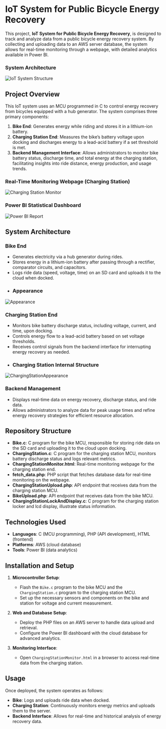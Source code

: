 # IoT System for Public Bicycle Energy Recovery

This project, **IoT System for Public Bicycle Energy Recovery**, is designed to track and analyze data from a public bicycle energy recovery system. By collecting and uploading data to an AWS server database, the system allows for real-time monitoring through a webpage, with detailed analytics available in Power BI.
### System Architecture
![IoT System Structure](images/Structure.png)

## Project Overview

This IoT system uses an MCU programmed in C to control energy recovery from bicycles equipped with a hub generator. The system comprises three primary components:

1. **Bike End**: Generates energy while riding and stores it in a lithium-ion battery.
2. **Charging Station End**: Measures the bike’s battery voltage upon docking and discharges energy to a lead-acid battery if a set threshold is met.
3. **Backend Management Interface**: Allows administrators to monitor bike battery status, discharge time, and total energy at the charging station, facilitating insights into ride distance, energy production, and usage trends.
### Real-Time Monitoring Webpage (Charging Station)
![Charging Station Monitor](images/ChargingStationMonitor.png)

### Power BI Statistical Dashboard
![Power BI Report](images/powerbi.png)


## System Architecture

### Bike End
- Generates electricity via a hub generator during rides.
- Stores energy in a lithium-ion battery after passing through a rectifier, comparator circuits, and capacitors.
- Logs ride data (speed, voltage, time) on an SD card and uploads it to the cloud when docked.
- ### Appearance
![Appearance](images/Appearance.jpg)

### Charging Station End
- Monitors bike battery discharge status, including voltage, current, and time, upon docking.
- Controls energy flow to a lead-acid battery based on set voltage thresholds.
- Receives control signals from the backend interface for interrupting energy recovery as needed.
- ### Charging Station Internal Structure
![ChargingStationAppearance](images/ChargingStationAppearance.jpg)

### Backend Management
- Displays real-time data on energy recovery, discharge status, and ride data.
- Allows administrators to analyze data for peak usage times and refine energy recovery strategies for efficient resource allocation.

## Repository Structure

- **Bike.c**: C program for the bike MCU, responsible for storing ride data on the SD card and uploading it to the cloud upon docking.
- **ChargingStation.c**: C program for the charging station MCU, monitors battery discharge status and logs relevant metrics.
- **ChargingStationMonitor.html**: Real-time monitoring webpage for the charging station end.
- **fetch_data.php**: PHP script that fetches database data for real-time monitoring on the webpage.
- **ChargingStationUpload.php**: API endpoint that receives data from the charging station MCU.
- **BikeUpload.php**: API endpoint that receives data from the bike MCU.
- **ChargingStationLockAndDisplay.c**: C program for the charging station locker and lcd display, illustrate status information.

## Technologies Used

- **Languages**: C (MCU programming), PHP (API development), HTML (frontend)
- **Platforms**: AWS (cloud database)
- **Tools**: Power BI (data analytics)

## Installation and Setup

1. **Microcontroller Setup**:
   - Flash the `Bike.c` program to the bike MCU and the `ChargingStation.c` program to the charging station MCU.
   - Set up the necessary sensors and components on the bike and station for voltage and current measurement.

2. **Web and Database Setup**:
   - Deploy the PHP files on an AWS server to handle data upload and retrieval.
   - Configure the Power BI dashboard with the cloud database for advanced analytics.

3. **Monitoring Interface**:
   - Open `ChargingStationMonitor.html` in a browser to access real-time data from the charging station.

## Usage

Once deployed, the system operates as follows:
- **Bike**: Logs and uploads ride data when docked.
- **Charging Station**: Continuously monitors energy metrics and uploads them to the server.
- **Backend Interface**: Allows for real-time and historical analysis of energy recovery data.
